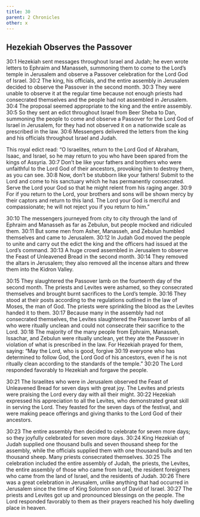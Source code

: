 ```yaml
---
title: 30
parent: 2 Chronicles
other: x
---
```



## Hezekiah Observes the Passover

<a name="30:1">30:1</a> Hezekiah sent messages throughout Israel and Judah; he even wrote letters to Ephraim and Manasseh, summoning them to come to the Lord’s temple in Jerusalem and observe a Passover celebration for the Lord God of Israel. <a name="30:2">30:2</a> The king, his officials, and the entire assembly in Jerusalem decided to observe the Passover in the second month. <a name="30:3">30:3</a> They were unable to observe it at the regular time because not enough priests had consecrated themselves and the people had not assembled in Jerusalem. <a name="30:4">30:4</a> The proposal seemed appropriate to the king and the entire assembly. <a name="30:5">30:5</a> So they sent an edict throughout Israel from Beer Sheba to Dan, summoning the people to come and observe a Passover for the Lord God of Israel in Jerusalem, for they had not observed it on a nationwide scale as prescribed in the law. <a name="30:6">30:6</a> Messengers delivered the letters from the king and his officials throughout Israel and Judah.

This royal edict read: “O Israelites, return to the Lord God of Abraham, Isaac, and Israel, so he may return to you who have been spared from the kings of Assyria. <a name="30:7">30:7</a> Don’t be like your fathers and brothers who were unfaithful to the Lord God of their ancestors, provoking him to destroy them, as you can see. <a name="30:8">30:8</a> Now, don’t be stubborn like your fathers! Submit to the Lord and come to his sanctuary which he has permanently consecrated. Serve the Lord your God so that he might relent from his raging anger. <a name="30:9">30:9</a> For if you return to the Lord, your brothers and sons will be shown mercy by their captors and return to this land. The Lord your God is merciful and compassionate; he will not reject you if you return to him.”

<a name="30:10">30:10</a> The messengers journeyed from city to city through the land of Ephraim and Manasseh as far as Zebulun, but people mocked and ridiculed them. <a name="30:11">30:11</a> But some men from Asher, Manasseh, and Zebulun humbled themselves and came to Jerusalem. <a name="30:12">30:12</a> In Judah God moved the people to unite and carry out the edict the king and the officers had issued at the Lord’s command. <a name="30:13">30:13</a> A huge crowd assembled in Jerusalem to observe the Feast of Unleavened Bread in the second month. <a name="30:14">30:14</a> They removed the altars in Jerusalem; they also removed all the incense altars and threw them into the Kidron Valley.

<a name="30:15">30:15</a> They slaughtered the Passover lamb on the fourteenth day of the second month. The priests and Levites were ashamed, so they consecrated themselves and brought burnt sacrifices to the Lord’s temple. <a name="30:16">30:16</a> They stood at their posts according to the regulations outlined in the law of Moses, the man of God. The priests were sprinkling the blood as the Levites handed it to them. <a name="30:17">30:17</a> Because many in the assembly had not consecrated themselves, the Levites slaughtered the Passover lambs of all who were ritually unclean and could not consecrate their sacrifice to the Lord. <a name="30:18">30:18</a> The majority of the many people from Ephraim, Manasseh, Issachar, and Zebulun were ritually unclean, yet they ate the Passover in violation of what is prescribed in the law. For Hezekiah prayed for them, saying: “May the Lord, who is good, forgive <a name="30:19">30:19</a> everyone who has determined to follow God, the Lord God of his ancestors, even if he is not ritually clean according to the standards of the temple.” <a name="30:20">30:20</a> The Lord responded favorably to Hezekiah and forgave the people.

<a name="30:21">30:21</a> The Israelites who were in Jerusalem observed the Feast of Unleavened Bread for seven days with great joy. The Levites and priests were praising the Lord every day with all their might. <a name="30:22">30:22</a> Hezekiah expressed his appreciation to all the Levites, who demonstrated great skill in serving the Lord. They feasted for the seven days of the festival, and were making peace offerings and giving thanks to the Lord God of their ancestors.

<a name="30:23">30:23</a> The entire assembly then decided to celebrate for seven more days; so they joyfully celebrated for seven more days. <a name="30:24">30:24</a> King Hezekiah of Judah supplied one thousand bulls and seven thousand sheep for the assembly, while the officials supplied them with one thousand bulls and ten thousand sheep. Many priests consecrated themselves. <a name="30:25">30:25</a> The celebration included the entire assembly of Judah, the priests, the Levites, the entire assembly of those who came from Israel, the resident foreigners who came from the land of Israel, and the residents of Judah. <a name="30:26">30:26</a> There was a great celebration in Jerusalem, unlike anything that had occurred in Jerusalem since the time of King Solomon son of David of Israel. <a name="30:27">30:27</a> The priests and Levites got up and pronounced blessings on the people. The Lord responded favorably to them as their prayers reached his holy dwelling place in heaven.